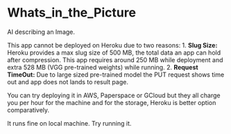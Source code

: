 # Whats_in_the_Picture

AI describing an Image.

This app cannot be deployed on Heroku due to two reasons:
    1. **Slug Size:** Heroku provides a max slug size of 500 MB, the total data an app can hold after compression. This app requires around 250 MB while deployment and extra 528 MB (VGG pre-trained weights) while running.
    2. **Request TimeOut:** Due to large sized pre-trained model the PUT request shows time out and app does not lands to result page.

You can try deploying it in AWS, Paperspace or GCloud but they all charge you per hour for the machine and for the storage, Heroku is better option comparatively.

It runs fine on local machine. Try running it.
